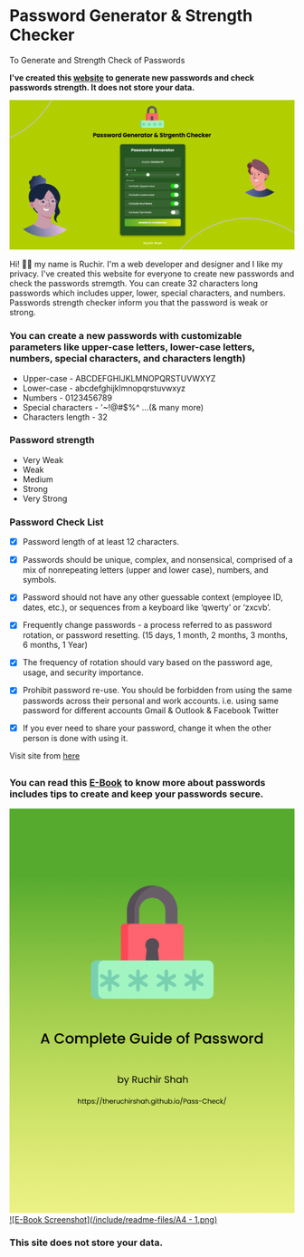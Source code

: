 # Password Generator & Strength Checker
To Generate and Strength Check of Passwords


**I've created this [website](https://theruchirshah.github.io/Pass-Check/) to generate new passwords and check passwords strength. It does not store your data.** 

[![Pass Check Site Screenshot](/include/readme-files/hero-image.png)](https://theruchirshah.github.io/Pass-Check/)

Hi! 👋🏻 my name is Ruchir. I'm a web developer and designer and I like my privacy. I've created this website for everyone to create new passwords and check the passwords stremgth. You can create 32 characters long passwords which includes upper, lower, special characters, and numbers. Passwords strength checker inform you that the password is weak or strong.


### You can create a new passwords with customizable parameters like upper-case letters, lower-case letters, numbers, special characters, and characters length)

- Upper-case - ABCDEFGHIJKLMNOPQRSTUVWXYZ
- Lower-case -  abcdefghijklmnopqrstuvwxyz
- Numbers - 0123456789
- Special characters - '~!@#$%^ ...(& many more)
- Characters length - 32


### Password strength 

- Very Weak
- Weak
- Medium
- Strong
- Very Strong


### Password Check List

- [x] Password length of at least 12 characters.
- [x] Passwords should be unique, complex, and nonsensical, comprised of a mix of nonrepeating letters (upper and lower case), numbers, and symbols. 
- [x] Password should not have any other guessable context (employee ID, dates, etc.), or sequences from a keyboard like ‘qwerty’ or ‘zxcvb’.
- [x] Frequently change passwords - a process referred to as password rotation, or password resetting. (15 days, 1 month, 2 months, 3 months, 6 months, 1 Year)
- [x] The frequency of rotation should vary based on the password age, usage, and security importance.
- [x] Prohibit password re-use. You should be forbidden from using the same passwords across their personal and work accounts. i.e. using same password for different accounts Gmail & Outlook & Facebook Twitter
- [x] If you ever need to share your password, change it when the other person is done with using it.


Visit site from [here](https://theruchirshah.github.io/Pass-Check/)

##


### **You can read this [E-Book](https://theruchirshah.github.io/Pass-Check/include/file/Complete_Guide_of_Passwords_by_Ruchir_Shah.pdf) to know more about passwords includes tips to create and keep your passwords secure.**

[![E-Book Screenshot](/include/readme-files/e-book-preview-image.png)](https://theruchirshah.github.io/Pass-Check/)
[![E-Book Screenshot](/include/readme-files/A4 - 1.png)](https://theruchirshah.github.io/Pass-Check/)


 ### **This site does not store your data.** 
